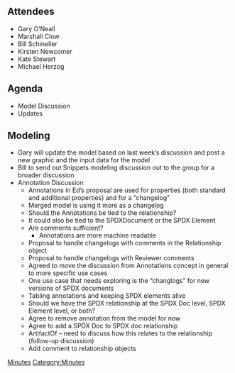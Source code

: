 ## Attendees

  - Gary O’Neall
  - Marshall Clow
  - Bill Schineller
  - Kirsten Newcomer
  - Kate Stewart
  - Michael Herzog

## Agenda

  - Model Discussion
  - Updates

## Modeling

  - Gary will update the model based on last week’s discussion and post
    a new graphic and the input data for the model
  - Bill to send out Snippets modeling discussion out to the group for a
    broader discussion
  - Annotation Discussion
      - Annotations in Ed’s proposal are used for properties (both
        standard and additional properties) and for a “changelog”
      - Merged model is using it more as a changelog
      - Should the Annotations be tied to the relationship?
      - It could also be tied to the SPDXDocument or the SPDX Element
      - Are comments sufficient?
          - Annotations are more machine readable
      - Proposal to handle changelogs with comments in the Relationship
        object
      - Proposal to handle changelogs with Reviewer comments
      - Agreed to move the discussion from Annotations concept in
        general to more specific use cases
      - One use case that needs exploring is the “changlogs” for new
        versions of SPDX documents
      - Tabling annotations and keeping SPDX elements alive
      - Should we have the SPDX relationship at the SPDX Doc level, SPDX
        Element level, or both?
      - Agree to remove annotation from the model for now
      - Agree to add a SPDX Doc to SPDX doc relationship
      - ArtifactOf – need to discuss how this relates to the
        relationship (follow-up discussion)
      - Add comment to relationship objects

[Minutes](Category:Technical "wikilink")
[Category:Minutes](Category:Minutes "wikilink")
